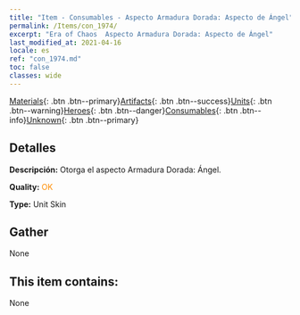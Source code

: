 ```yaml
---
title: "Item - Consumables - Aspecto Armadura Dorada: Aspecto de Ángel"
permalink: /Items/con_1974/
excerpt: "Era of Chaos  Aspecto Armadura Dorada: Aspecto de Ángel"
last_modified_at: 2021-04-16
locale: es
ref: "con_1974.md"
toc: false
classes: wide
---
```

 [Materials](/es/Items/){: .btn .btn--primary}[Artifacts](/es/Items/Artifacts/){: .btn .btn--success}[Units](/es/Items/Units/){: .btn .btn--warning}[Heroes](/es/Items/Heroes/){: .btn .btn--danger}[Consumables](/es/Items/Consumables/){: .btn .btn--info}[Unknown](/es/Items/Unknown/){: .btn .btn--primary}

## Detalles
 **Descripción:** Otorga el aspecto Armadura Dorada: Ángel.

 **Quality:** <span style="color: #FF8C00">OK</span>

 **Type:** Unit Skin

## Gather

  None

## This item contains:

  None

